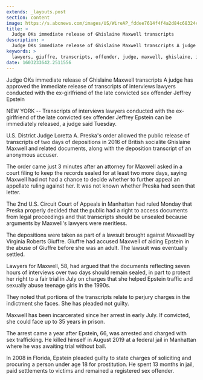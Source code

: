 ```yaml
--- 
extends: _layouts.post 
section: content 
image: https://s.abcnews.com/images/US/WireAP_fddee7614f4f4a2d84c68324c0fdcada_16x9_992.jpg 
title: > 
  Judge OKs immediate release of Ghislaine Maxwell transcripts 
description: > 
  Judge OKs immediate release of Ghislaine Maxwell transcripts A judge has approved the immediate release of transcripts of interviews lawyers conducted with the ex-girlfriend of the late convicted sex offender Jeffrey EpsteinNEW YORK -- Transcripts of interviews lawyers conducted with the ex-girlfriend of the late convicted sex offender Jeffrey Epstein can be immediately released, a judge said Tuesday.U.S. District Judge Loretta A. Preska's order allowed the public release of transcripts of two days of depositions in 2016 of British socialite Ghislaine Maxwell and related documents, along with the deposition transcript of an anonymous accuser.The depositions were taken as part of a lawsuit brought against Maxwell by Virginia Roberts Giuffre.Giuffre had accused Maxwell of aiding Epstein in the abuse of Giuffre before she was an adult.He spent 13 months in jail, paid settlements to victims and remained a registered sex offender. 
keywords: > 
  lawyers, giuffre, transcripts, offender, judge, maxwell, ghislaine, immediate, interviews, epstein, oks, release, sex 
date: 1603233642.2511556 
--- 
```

<div><p>Judge OKs immediate release of Ghislaine Maxwell transcripts A judge has approved the immediate release of transcripts of interviews lawyers conducted with the ex-girlfriend of the late convicted sex offender Jeffrey Epstein</p><p>NEW YORK -- Transcripts of interviews lawyers conducted with the ex-girlfriend of the late convicted sex offender Jeffrey Epstein can be immediately released, a judge said Tuesday.</p><p>U.S. District Judge Loretta A. Preska's order allowed the public release of transcripts of two days of depositions in 2016 of British socialite Ghislaine Maxwell and related documents, along with the deposition transcript of an anonymous accuser.</p><p class="Ad incontentTeads incontentTeads--story ad-slot"></p><p>The order came just 3 minutes after an attorney for Maxwell asked in a court filing to keep the records sealed for at least two more days, saying Maxwell had not had a chance to decide whether to further appeal an appellate ruling against her. It was not known whether Preska had seen that letter.</p><p>The 2nd U.S. Circuit Court of Appeals in Manhattan had ruled Monday that Preska properly decided that the public had a right to access documents from legal proceedings and that transcripts should be unsealed because arguments by Maxwell's lawyers were meritless.</p><p>The depositions were taken as part of a lawsuit brought against Maxwell by Virginia Roberts Giuffre. Giuffre had accused Maxwell of aiding Epstein in the abuse of Giuffre before she was an adult. The lawsuit was eventually settled.</p><p>Lawyers for Maxwell, 58, had argued that the documents reflecting seven hours of interviews over two days should remain sealed, in part to protect her right to a fair trial in July on charges that she helped Epstein traffic and sexually abuse teenage girls in the 1990s.</p><p>They noted that portions of the transcripts relate to perjury charges in the indictment she faces. She has pleaded not guilty.</p><p>Maxwell has been incarcerated since her arrest in early July. If convicted, she could face up to 35 years in prison.</p><p>The arrest came a year after Epstein, 66, was arrested and charged with sex trafficking. He killed himself in August 2019 at a federal jail in Manhattan where he was awaiting trial without bail.</p><p>In 2008 in Florida, Epstein pleaded guilty to state charges of soliciting and procuring a person under age 18 for prostitution. He spent 13 months in jail, paid settlements to victims and remained a registered sex offender.</p></div>
